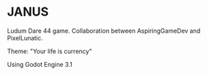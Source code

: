 # JANUS

Ludum Dare 44 game. Collaboration between AspiringGameDev and PixelLunatic.

Theme: "Your life is currency"

Using Godot Engine 3.1

